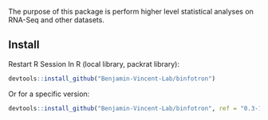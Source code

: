 The purpose of this package is perform higher level statistical analyses on RNA-Seq and other datasets.


## Install
Restart R Session
In R (local library, packrat library):
``` r
devtools::install_github("Benjamin-Vincent-Lab/binfotron")
```

Or for a specific version:
``` r
devtools::install_github("Benjamin-Vincent-Lab/binfotron", ref = "0.3-17")
```

